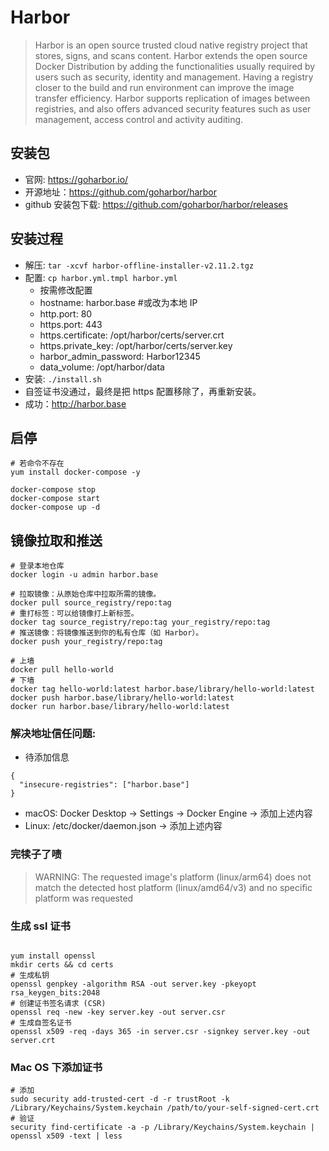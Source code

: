 # Harbor

> Harbor is an open source trusted cloud native registry project that stores, signs, and scans content. Harbor extends the open source Docker Distribution by adding the functionalities usually required by users such as security, identity and management. Having a registry closer to the build and run environment can improve the image transfer efficiency. Harbor supports replication of images between registries, and also offers advanced security features such as user management, access control and activity auditing.

## 安装包

- 官网: https://goharbor.io/
- 开源地址：https://github.com/goharbor/harbor
- github 安装包下载: https://github.com/goharbor/harbor/releases

## 安装过程


- 解压: `tar -xcvf harbor-offline-installer-v2.11.2.tgz`
- 配置: `cp harbor.yml.tmpl harbor.yml`
  - 按需修改配置
  - hostname: harbor.base #或改为本地 IP
  - http.port: 80
  - https.port: 443
  - https.certificate: /opt/harbor/certs/server.crt
  - https.private_key: /opt/harbor/certs/server.key
  - harbor_admin_password: Harbor12345
  - data_volume: /opt/harbor/data
- 安装: `./install.sh`
- 自签证书没通过，最终是把 https 配置移除了，再重新安装。
- 成功：http://harbor.base


## 启停
```shell
# 若命令不存在
yum install docker-compose -y

docker-compose stop
docker-compose start
docker-compose up -d
```



## 镜像拉取和推送

```shell
# 登录本地仓库
docker login -u admin harbor.base

# 拉取镜像：从原始仓库中拉取所需的镜像。
docker pull source_registry/repo:tag
# 重打标签：可以给镜像打上新标签。
docker tag source_registry/repo:tag your_registry/repo:tag
# 推送镜像：将镜像推送到你的私有仓库（如 Harbor）。
docker push your_registry/repo:tag
```


```shell
# 上墙
docker pull hello-world
# 下墙
docker tag hello-world:latest harbor.base/library/hello-world:latest
docker push harbor.base/library/hello-world:latest
docker run harbor.base/library/hello-world:latest
```

### 解决地址信任问题:

- 待添加信息
```shell
{
  "insecure-registries": ["harbor.base"]
}
```
- macOS: Docker Desktop -> Settings -> Docker Engine -> 添加上述内容
- Linux: /etc/docker/daemon.json -> 添加上述内容

### 完犊子了啧

> WARNING: The requested image's platform (linux/arm64) does not match the detected host platform (linux/amd64/v3) and no specific platform was requested


### 生成  ssl 证书

```shell

yum install openssl
mkdir certs && cd certs
# 生成私钥
openssl genpkey -algorithm RSA -out server.key -pkeyopt rsa_keygen_bits:2048
# 创建证书签名请求 (CSR)
openssl req -new -key server.key -out server.csr
# 生成自签名证书
openssl x509 -req -days 365 -in server.csr -signkey server.key -out server.crt

```


### Mac OS 下添加证书
```shell
# 添加
sudo security add-trusted-cert -d -r trustRoot -k /Library/Keychains/System.keychain /path/to/your-self-signed-cert.crt
# 验证
security find-certificate -a -p /Library/Keychains/System.keychain | openssl x509 -text | less
```
